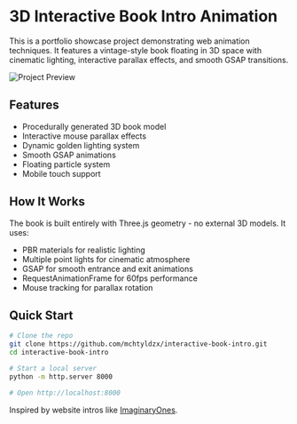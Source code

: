 # 3D Interactive Book Intro Animation

This is a portfolio showcase project demonstrating web animation techniques. It features a vintage-style book floating in 3D space with cinematic lighting, interactive parallax effects, and smooth GSAP transitions.


![Project Preview](https://github.com/user-attachments/assets/7c7226fa-1e6f-4361-8d53-aa19105d4135)

## Features

- Procedurally generated 3D book model
- Interactive mouse parallax effects
- Dynamic golden lighting system
- Smooth GSAP animations
- Floating particle system
- Mobile touch support


## How It Works

The book is built entirely with Three.js geometry - no external 3D models. It uses:
- PBR materials for realistic lighting
- Multiple point lights for cinematic atmosphere
- GSAP for smooth entrance and exit animations
- RequestAnimationFrame for 60fps performance
- Mouse tracking for parallax rotation



## Quick Start

```bash
# Clone the repo
git clone https://github.com/mchtyldzx/interactive-book-intro.git
cd interactive-book-intro

# Start a local server
python -m http.server 8000

# Open http://localhost:8000
```


 Inspired by website intros like [ImaginaryOnes](https://imaginaryones.com/).
